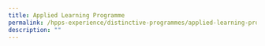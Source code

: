```yaml
---
title: Applied Learning Programme
permalink: /hpps-experience/distinctive-programmes/applied-learning-programme/
description: ""
---
```


